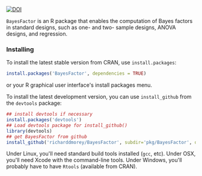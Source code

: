 [![DOI](https://zenodo.org/badge/6098/richarddmorey/BayesFactor.svg)](http://dx.doi.org/10.5281/zenodo.14858)

`BayesFactor` is an R package that enables the computation of Bayes factors in standard designs, such as one- and two- sample designs, ANOVA designs, and regression.

### Installing

To install the latest stable version from CRAN, use `install.packages`:

```R
install.packages('BayesFactor', dependencies = TRUE)
```
or your R graphical user interface's install packages menu.

To install the latest development version, you can use `install_github` from the `devtools` package:

```R
## install devtools if necessary
install.packages('devtools')
## Load devtools package for install_github()
library(devtools)
## get BayesFactor from github
install_github('richarddmorey/BayesFactor', subdir='pkg/BayesFactor', dependencies = TRUE)
```

Under Linux, you'll need standard build tools installed (`gcc`, etc).
Under OSX, you'll need Xcode with the command-line tools.
Under Windows, you'll probably have to have `Rtools` (available from CRAN).
